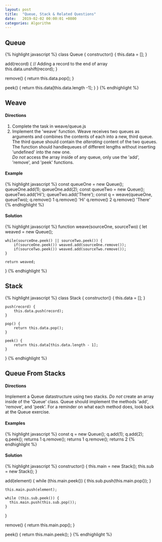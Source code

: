 ```yaml
---
layout: post
title:  "Queue, Stack & Related Questions"
date:   2019-02-02 00:00:01 +0800
categories: Algorithm
---
```


## Queue
{% highlight javascript %}
class Queue {
  constructor() {
    this.data = [];
  }

  add(record) {
    // Adding a record to the end of array
    this.data.unshift(record);
  }

  remove() {
    return this.data.pop();
  }

  peek() {
    return this.data[this.data.length -1];
  }
}
{% endhighlight %}



## Weave
#### Directions
1) Complete the task in weave/queue.js<br/>
2) Implement the 'weave' function.
Weave receives two queues as arguments and combines the contents of each into a new, third queue.
The third queue should contain the *alterating* content of the two queues.  
The function should handlequeues of different lengths without inserting 'undefined' into the new one. <br/>
 *Do not* access the array inside of any queue, only
 use the 'add', 'remove', and 'peek' functions.
#### Example
{% highlight javascript %}
    const queueOne = new Queue();
    queueOne.add(1);
    queueOne.add(2);
    const queueTwo = new Queue();
    queueTwo.add('Hi');
    queueTwo.add('There');
    const q = weave(queueOne, queueTwo);
    q.remove()  1
    q.remove()  'Hi'
    q.remove()  2
    q.remove()  'There'
{% endhighlight %}

#### Solution
{% highlight javascript %}
function weave(sourceOne, sourceTwo) {
    let weaved = new Queue();

    while(sourceOne.peek() || sourceTwo.peek()) {
        if(sourceOne.peek()) weaved.add(sourceOne.remove());
        if(sourceTwo.peek()) weaved.add(sourceTwo.remove());
    }

    return weaved;
}
{% endhighlight %}



## Stack
{% highlight javascript %}
class Stack {
	constructor() {
		this.data = [];
	}

	push(record) {
		this.data.push(record);
	}

	pop() {
		return this.data.pop();
	}

	peek() {
		return this.data[this.data.length - 1];
	}
}
{% endhighlight %}


## Queue From Stacks
#### Directions
 Implement a Queue datastructure using two stacks.
 *Do not* create an array inside of the 'Queue' class.
 Queue should implement the methods 'add', 'remove', and 'peek'.
 For a reminder on what each method does, look back
 at the Queue exercise.
#### Examples
{% highlight javascript %}
     const q = new Queue();
     q.add(1);
     q.add(2);
     q.peek();   returns 1
     q.remove();  returns 1
     q.remove();  returns 2
{% endhighlight %}

#### Solution
{% highlight javascript %}
constructor() {
    this.main = new Stack();
    this.sub = new Stack();
  }

  add(element) {
    while (this.main.peek()) {
      this.sub.push(this.main.pop());
    }

    this.main.push(element);

    while (this.sub.peek()) {
      this.main.push(this.sub.pop());
    }
  }

  remove() {
    return this.main.pop();
  }

  peek() {
    return this.main.peek();
  }
{% endhighlight %}